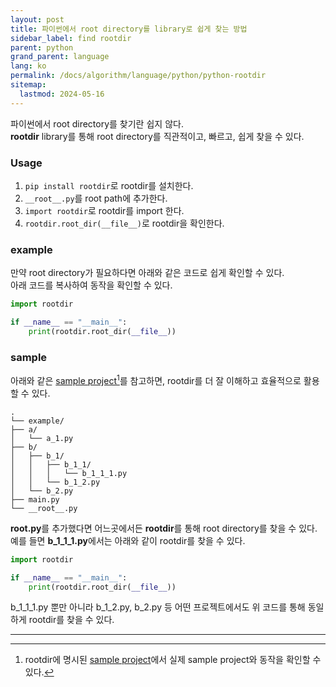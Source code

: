 ```yaml
---
layout: post
title: 파이썬에서 root directory를 library로 쉽게 찾는 방법
sidebar_label: find rootdir
parent: python
grand_parent: language
lang: ko
permalink: /docs/algorithm/language/python/python-rootdir
sitemap:
  lastmod: 2024-05-16
---
```


파이썬에서 root directory를 찾기란 쉽지 않다.  
**rootdir** library를 통해 root directory를 직관적이고, 빠르고, 쉽게 찾을 수 있다.

### Usage

1. `pip install rootdir`로 rootdir를 설치한다.
2. `__root__.py`를 root path에 추가한다.
3. `import rootdir`로 rootdir를 import 한다.
4. `rootdir.root_dir(__file__)`로 rootdir을 확인한다.

### example

만약 root directory가 필요하다면 아래와 같은 코드로 쉽게 확인할 수 있다.  
아래 코드를 복사하여 동작을 확인할 수 있다. 

```python
import rootdir

if __name__ == "__main__":
    print(rootdir.root_dir(__file__))
```

### sample

아래와 같은 <u>sample project</u>[^1]를 참고하면, rootdir를 더 잘 이해하고 효율적으로 활용할 수 있다.

```
.
└── example/
├── a/
│   └── a_1.py
├── b/
│   ├── b_1/
│   │   ├── b_1_1/
│   │   │   └── b_1_1_1.py
│   │   └── b_1_2.py
│   └── b_2.py
├── main.py
└── __root__.py
```

**__root__.py**를 추가했다면 어느곳에서든 **rootdir**를 통해 root directory를 찾을 수 있다.  
예를 들면 **b_1_1_1.py**에서는 아래와 같이 rootdir를 찾을 수 있다.

```python
import rootdir

if __name__ == "__main__":
    print(rootdir.root_dir(__file__))
```

b_1_1_1.py 뿐만 아니라 b_1_2.py, b_2.py 등 어떤 프로젝트에서도 위 코드를 통해 동일하게 rootdir를 찾을 수 있다.

---

[^1]: rootdir에 명시된 [sample project](https://github.com/meansoup/rootdir/tree/main/sample)에서 실제 sample project와 동작을 확인할 수 있다.

